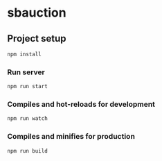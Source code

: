 # sbauction

## Project setup
```bash
npm install
```

### Run server
```bash
npm run start
```

### Compiles and hot-reloads for development
```bash
npm run watch
```

### Compiles and minifies for production
```bash
npm run build
```

